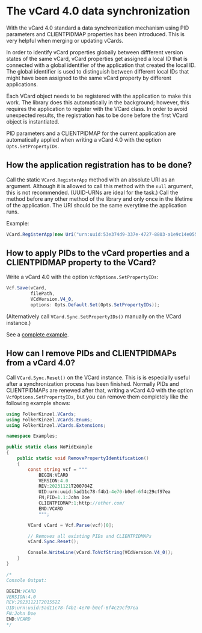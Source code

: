 ﻿# The vCard 4.0 data synchronization
With the vCard 4.0 standard a data synchronization mechanism using PID parameters and CLIENTPIDMAP
properties has been introduced. This is very helpful when merging or updating vCards.

In order to identify vCard properties globally between diffferent version states of the same vCard,
vCard properties get assigned a local ID that is connected with a global identifier of the application
that created the local ID. The global identifier is used to distinguish between different local IDs 
that might have been assigned to the same vCard property by different applications.

Each VCard object needs to be registered with the application to make this work. The library does this 
automatically in the background; however, this requires the application to register with the VCard 
class. In order to avoid unexpected results, the registration has to be done before the first VCard
object is instantiated.

PID parameters and a CLIENTPIDMAP for the current application are automatically applied when writing
a vCard 4.0 with the option `Opts.SetPropertyIDs`.

## How the application registration has to be done?
Call the static `VCard.RegisterApp` method with an absolute URI as an argument. Although it is 
allowed to call this method with the `null` argument, this is
not recommended. (UUID-URNs are ideal for the task.) Call the method before any other
method of the library and only once in the lifetime of the application. The URI
should be the same everytime the application runs.

Example:
```csharp
VCard.RegisterApp(new Uri("urn:uuid:53e374d9-337e-4727-8803-a1e9c14e0556"));
```

## How to apply PIDs to the vCard properties and a CLIENTPIDMAP property to the VCard?
Write a vCard 4.0 with the option `VcfOptions.SetPropertyIDs`:
```csharp
Vcf.Save(vCard,
         filePath,
         VCdVersion.V4_0,
         options: Opts.Default.Set(Opts.SetPropertyIDs));
```
(Alternatively call `VCard.Sync.SetPropertyIDs()` manually on the VCard instance.)

See a [complete example](VCardExample.cs).

## How can I remove PIDs and CLIENTPIDMAPs from a vCard 4.0?
Call `VCard.Sync.Reset()` on the VCard instance. This is is especially useful after a synchronization
process has been finished. Normally PIDs and CLIENTPIDMAPs are renewed after that,
writing a vCard 4.0 with the option `VcfOptions.SetPropertyIDs`, but you can remove them
completely like the following example shows:

```csharp
using FolkerKinzel.VCards;
using FolkerKinzel.VCards.Enums;
using FolkerKinzel.VCards.Extensions;

namespace Examples;

public static class NoPidExample
{
    public static void RemovePropertyIdentification()
    {
        const string vcf = """
            BEGIN:VCARD
            VERSION:4.0
            REV:20231121T200704Z
            UID:urn:uuid:5ad11c78-f4b1-4e70-b0ef-6f4c29cf97ea
            FN;PID=1.1:John Doe
            CLIENTPIDMAP:1;http://other.com/
            END:VCARD
            """;

        VCard vCard = Vcf.Parse(vcf)[0];

        // Removes all existing PIDs and CLIENTPIDMAPs
        vCard.Sync.Reset();

        Console.WriteLine(vCard.ToVcfString(VCdVersion.V4_0));
    }
}

/*
Console Output:

BEGIN:VCARD
VERSION:4.0
REV:20231121T201552Z
UID:urn:uuid:5ad11c78-f4b1-4e70-b0ef-6f4c29cf97ea
FN:John Doe
END:VCARD
*/
```